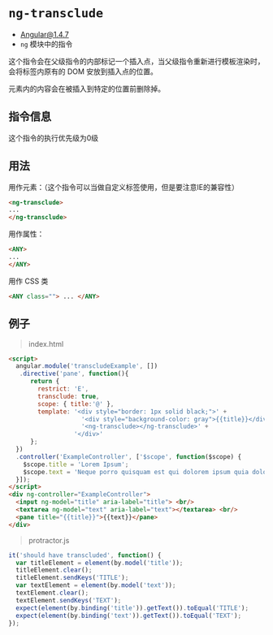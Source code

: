 # `ng-transclude`
- Angular@1.4.7
- `ng` 模块中的指令

这个指令会在父级指令的内部标记一个插入点，当父级指令重新进行模板渲染时，会将标签内原有的 DOM
安放到插入点的位置。

元素内的内容会在被插入到特定的位置前删除掉。

## 指令信息

这个指令的执行优先级为0级

## 用法

用作元素：（这个指令可以当做自定义标签使用，但是要注意IE的兼容性）
``` html
<ng-transclude>
...
</ng-transclude>
```

用作属性：

``` html
<ANY>
...
</ANY>
```

用作 CSS 类

``` html
<ANY class=""> ... </ANY>
```



## 例子

> index.html

```html
<script>
  angular.module('transcludeExample', [])
   .directive('pane', function(){
      return {
        restrict: 'E',
        transclude: true,
        scope: { title:'@' },
        template: '<div style="border: 1px solid black;">' +
                    '<div style="background-color: gray">{{title}}</div>' +
                    '<ng-transclude></ng-transclude>' +
                  '</div>'
      };
  })
  .controller('ExampleController', ['$scope', function($scope) {
    $scope.title = 'Lorem Ipsum';
    $scope.text = 'Neque porro quisquam est qui dolorem ipsum quia dolor...';
  }]);
</script>
<div ng-controller="ExampleController">
  <input ng-model="title" aria-label="title"> <br/>
  <textarea ng-model="text" aria-label="text"></textarea> <br/>
  <pane title="{{title}}">{{text}}</pane>
</div>
```

> protractor.js

``` javascript
it('should have transcluded', function() {
  var titleElement = element(by.model('title'));
  titleElement.clear();
  titleElement.sendKeys('TITLE');
  var textElement = element(by.model('text'));
  textElement.clear();
  textElement.sendKeys('TEXT');
  expect(element(by.binding('title')).getText()).toEqual('TITLE');
  expect(element(by.binding('text')).getText()).toEqual('TEXT');
});
```
